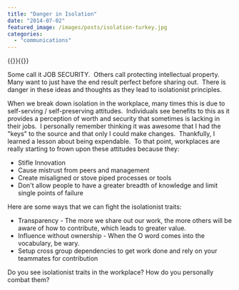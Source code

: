 ```yaml
---
title: "Danger in Isolation"
date: "2014-07-02"
featured_image: /images/posts/isolation-turkey.jpg
categories: 
  - "communications"
---
```

{{<featuredimage>}}{{</featuredimage>}}

Some call it JOB SECURITY.  Others call protecting intellectual property.  Many want to just have the end result perfect before sharing out.  There is danger in these ideas and thoughts as they lead to isolationist principles. 

When we break down isolation in the workplace, many times this is due to self-serving / self-preserving attitudes.  Individuals see benefits to this as it provides a perception of worth and security that sometimes is lacking in their jobs.  I personally remember thinking it was awesome that I had the "keys" to the source and that only I could make changes.  Thankfully, I learned a lesson about being expendable.  To that point, workplaces are really starting to frown upon these attitudes because they:

- Stifle Innovation
- Cause mistrust from peers and management
- Create misaligned or stove piped processes or tools
- Don't allow people to have a greater breadth of knowledge and limit single points of failure

Here are some ways that we can fight the isolationist traits:

- Transparency - The more we share out our work, the more others will be aware of how to contribute, which leads to greater value.
- Influence without ownership - When the O word comes into the vocabulary, be wary.
- Setup cross group dependencies to get work done and rely on your teammates for contribution

Do you see isolationist traits in the workplace? How do you personally combat them?

